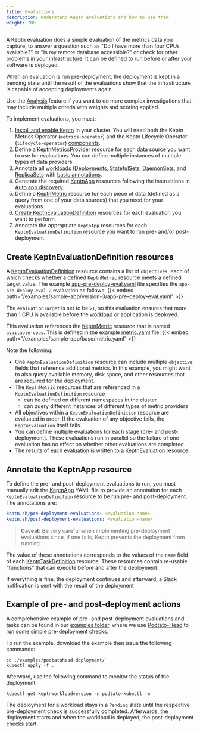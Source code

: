 ```yaml
---
title: Evaluations
description: Understand Keptn evaluations and how to use them
weight: 700
---
```


A Keptn evaluation does a simple evaluation of the metrics data you capture,
to answer a question such as "Do I have more than four CPUs available?"
or "Is my remote database accessible?"
or check for other problems in your infrastructure.
It can be defined to run before or after your software is deployed.

When an evaluation is run pre-deployment,
the deployment is kept in a pending state
until the result of the evaluations show
that the infrastructure is capable of accepting deployments again.

Use the
[Analysis](slo.md)
feature if you want to do more complex investigations
that may include multiple criteria with weights and scoring applied.

To implement evaluations, you must:

1. [Install and enable Keptn](../installation)
   in your cluster.
   You will need both the
   Keptn Metrics Operator (`metrics-operator`)
   and the Keptn Lifecycle Operator (`lifecycle-operator`)
   [components](../components).
1. Define a
   [KeptnMetricsProvider](../reference/crd-reference/metricsprovider.md)
   resource for each data source you want to use for evaluations.
   You can define multiple instances of multiple types of data providers.
1. Annotate all
   [workloads](https://kubernetes.io/docs/concepts/workloads/)
   ([Deployments](https://kubernetes.io/docs/concepts/workloads/controllers/deployment/),
   [StatefulSets](https://kubernetes.io/docs/concepts/workloads/controllers/statefulset/),
   [DaemonSets](https://kubernetes.io/docs/concepts/workloads/controllers/daemonset/),
   and
   [ReplicaSets](https://kubernetes.io/docs/concepts/workloads/controllers/replicaset/)
   with
   [basic annotations](integrate.md/#basic-annotations).
1. Generate the required
   [KeptnApp](../reference/crd-reference/app.md)
   resources following the instructions in
   [Auto app discovery](auto-app-discovery.md).
1. Define a
   [KeptnMetric](../reference/crd-reference/metric.md)
   resource for each piece of data
   (defined as a query from one of your data sources)
   that you need for your evaluations.
1. [Create KeptnEvaluationDefinition](#create-keptnevaluationdefinition-resources)
   resources for each evaluation you want to perform.
1. Annotate the appropriate `KeptnApp`
   resources for each `KeptnEvaluationDefinition` resource
   you want to run pre- and/or post-deployment

## Create KeptnEvaluationDefinition resources

A
[KeptnEvaluationDefinition](../reference/crd-reference/evaluationdefinition.md)
resource contains a list of `objectives`,
each of which checks whether a defined `KeptnMetric` resource
meets a defined target value.
The example
[app-pre-deploy-eval.yaml](https://github.com/keptn/lifecycle-toolkit/blob/main/examples/sample-app/version-3/app-pre-deploy-eval.yaml)
file specifies the `app-pre-deploy-eval-2` evaluation as follows:
{{< embed path="/examples/sample-app/version-3/app-pre-deploy-eval.yaml" >}}

The `evaluationTarget` is set to be `>1`,
so this evaluation ensures that more than 1 CPU is available
before the [workload](https://kubernetes.io/docs/concepts/workloads/) or application is deployed.

This evaluation references the
[KeptnMetric](../reference/crd-reference/metric.md) resource
that is named  `available-cpus`.
This is defined in the example
[metric.yaml](https://github.com/keptn/lifecycle-toolkit/blob/main/examples/sample-app/base/metric.yaml)
file:
{{< embed path="/examples/sample-app/base/metric.yaml" >}}

Note the following:

* One `KeptnEvaluationDefinition` resource can include
  multiple `objective` fields that reference additional metrics.
  In this example, you might want to also query
  available memory, disk space, and other resources
  that are required for the deployment.
* The `KeptnMetric` resources that are referenced
  in a `KeptnEvaluationDefinition` resource
  * can be defined on different namespaces in the cluster
  * can query different instances of different types of metric providers
* All objectives within a `KeptnEvaluationDefinition` resource
  are evaluated in order.
  If the evaluation of any objective fails,
  the `KeptnEvaluation` itself fails.
* You can define multiple evaluations
  for each stage (pre- and post-deployment).
  These evaluations run in parallel so the failure of one evaluation
  has no effect on whether other evaluations are completed.
* The results of each evaluation
  is written to a
  [KeptnEvaluation](../reference/api-reference/lifecycle/v1alpha3/#keptnevaluation)
  resource.

## Annotate the KeptnApp resource

To define the pre- and post-deployment evaluations to run,
you must manually edit the
[KeptnApp](../reference/crd-reference/app.md)
YAML file to provide an annotation
for each `KeptnEvaluationDefinition` resource to be run
pre- and post-deployment.
The annotations are:

```yaml
keptn.sh/pre-deployment-evaluations: <evaluation-name>
keptn.sh/post-deployment-evaluations: <evaluation-name>
```

   > **Caveat:** Be very careful when implementing pre-deployment evaluations
     since, if one fails, Keptn prevents the deployment from running.
   >

The value of these annotations corresponds
to the values of the `name` field of each
[KeptnTaskDefinition](../reference/crd-reference/taskdefinition.md)
resource.
These resources contain re-usable "functions"
that can execute before and after the deployment.

If everything is fine, the deployment continues and afterward,
a Slack notification is sent with the result of the deployment

## Example of pre- and post-deployment actions

A comprehensive example of pre- and post-deployment
evaluations and tasks can be found in our
[examples folder](https://github.com/keptn/lifecycle-toolkit/tree/main/examples/sample-app),
where we use [Podtato-Head](https://github.com/podtato-head/podtato-head)
to run some simple pre-deployment checks.

To run the example, download the example
then issue the following commands:

```shell
cd ./examples/podtatohead-deployment/
kubectl apply -f .
```

Afterward, use the following command
to monitor the status of the deployment:

```shell
kubectl get keptnworkloadversion -n podtato-kubectl -w
```

The deployment for a workload stays in a `Pending` state
until the respective pre-deployment check is successfully completed.
Afterwards, the deployment starts and when the workload is deployed,
the post-deployment checks start.
